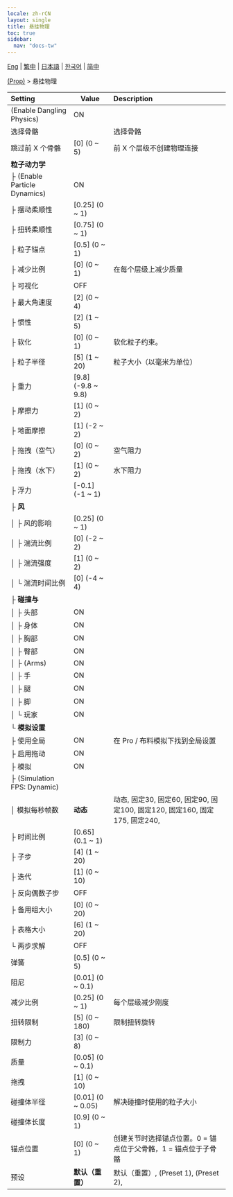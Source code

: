 ```yaml
---
locale: zh-rCN
layout: single
title: 悬挂物理
toc: true
sidebar:
  nav: "docs-tw"
---
```

[Eng](/dancexr/menu/2025.4/prop/cloth_physics) | [繁中](/tw/dancexr/menu/2025.4/prop/cloth_physics) | [日本語](/jp/dancexr/menu/2025.4/prop/cloth_physics) | [한국어](/kr/dancexr/menu/2025.4/prop/cloth_physics) | [简中](/zh/dancexr/menu/2025.4/prop/cloth_physics)

[(Prop)](../menu#(Prop)) > 悬挂物理



| Setting | Value | Description |
| :--- | --- | :--- |
| (Enable Dangling Physics) | ON | 
| 选择骨骼 || 选择骨骼
| 跳过前 X 个骨骼 | [0] (0 ~ 5) | 前 X 个层级不创建物理连接
| **粒子动力学** | | 
| ├ (Enable Particle Dynamics) | ON | 
| ├ 摆动柔顺性 | [0.25] (0 ~ 1) | 
| ├ 扭转柔顺性 | [0.75] (0 ~ 1) | 
| ├ 粒子锚点 | [0.5] (0 ~ 1) | 
| ├ 减少比例 | [0] (0 ~ 1) | 在每个层级上减少质量
| ├ 可视化 | OFF | 
| ├ 最大角速度 | [2] (0 ~ 4) | 
| ├ 惯性 | [2] (1 ~ 5) | 
| ├ 软化 | [0] (0 ~ 1) | 软化粒子约束。
| ├ 粒子半径 | [5] (1 ~ 20) | 粒子大小（以毫米为单位）
| ├ 重力 | [9.8] (-9.8 ~ 9.8) | 
| ├ 摩擦力 | [1] (0 ~ 2) | 
| ├ 地面摩擦 | [1] (-2 ~ 2) | 
| ├ 拖拽（空气） | [0] (0 ~ 2) | 空气阻力
| ├ 拖拽（水下） | [1] (0 ~ 2) | 水下阻力
| ├ 浮力 | [-0.1] (-1 ~ 1) | 
| ├ **风** | | 
| │ ├ 风的影响 | [0.25] (0 ~ 1) | 
| │ ├ 湍流比例 | [0] (-2 ~ 2) | 
| │ ├ 湍流强度 | [1] (0 ~ 2) | 
| │ └ 湍流时间比例 | [0] (-4 ~ 4) | 
| ├ **碰撞与** | | 
| │ ├ 头部 | ON | 
| │ ├ 身体 | ON | 
| │ ├ 胸部 | ON | 
| │ ├ 臀部 | ON | 
| │ ├ (Arms) | ON | 
| │ ├ 手 | ON | 
| │ ├ 腿 | ON | 
| │ ├ 脚 | ON | 
| │ └ 玩家 | ON | 
| └ **模拟设置** | | 
|   ├ 使用全局 | ON | 在 Pro / 布料模拟下找到全局设置
|   ├ 启用拖动 | ON | 
|   ├ 模拟 | ON | 
|   ├ (Simulation FPS: Dynamic) || 
|   │ 模拟每秒帧数 | **动态** | 动态, 固定30, 固定60, 固定90, 固定100, 固定120, 固定160, 固定175, 固定240,  |
|   ├ 时间比例 | [0.65] (0.1 ~ 1) | 
|   ├ 子步 | [4] (1 ~ 20) | 
|   ├ 迭代 | [1] (0 ~ 10) | 
|   ├ 反向偶数子步 | OFF | 
|   ├ 备用组大小 | [0] (0 ~ 20) | 
|   ├ 表格大小 | [6] (1 ~ 20) | 
|   └ 两步求解 | OFF | 
| 弹簧 | [0.5] (0 ~ 5) | 
| 阻尼 | [0.01] (0 ~ 0.1) | 
| 减少比例 | [0.25] (0 ~ 1) | 每个层级减少刚度
| 扭转限制 | [5] (0 ~ 180) | 限制扭转旋转
| 限制力 | [3] (0 ~ 8) | 
| 质量 | [0.05] (0 ~ 0.1) | 
| 拖拽 | [1] (0 ~ 10) | 
| 碰撞体半径 | [0.01] (0 ~ 0.05) | 解决碰撞时使用的粒子大小
| 碰撞体长度 | [0.9] (0 ~ 1) | 
| 锚点位置 | [0] (0 ~ 1) | 创建关节时选择锚点位置。0 = 锚点位于父骨骼，1 = 锚点位于子骨骼
| 预设 | **默认（重置）** | 默认（重置）, (Preset 1), (Preset 2),  |
